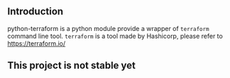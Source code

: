 ## Introduction

python-terraform is a python module provide a wrapper of `terraform` command line tool. 
`terraform` is a tool made by Hashicorp, please refer to https://terraform.io/

## This project is not stable yet